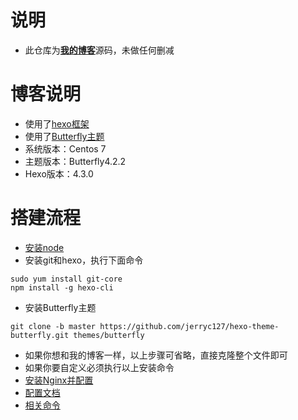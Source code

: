 # 说明
- 此仓库为[**我的博客**](https://www.app966.cn)源码，未做任何删减
# 博客说明
- 使用了[hexo框架](https://hexo.io/zh-cn/)
- 使用了[Butterfly主题](https://github.com/jerryc127/hexo-theme-butterfly)
- 系统版本：Centos 7
- 主题版本：Butterfly4.2.2
- Hexo版本：4.3.0
# 搭建流程
- [安装node](https://www.app966.cn/post/98204530.html)
- 安装git和hexo，执行下面命令
```
sudo yum install git-core
npm install -g hexo-cli
```
- 安装Butterfly主题
```
git clone -b master https://github.com/jerryc127/hexo-theme-butterfly.git themes/butterfly
```
- 如果你想和我的博客一样，以上步骤可省略，直接克隆整个文件即可
- 如果你要自定义必须执行以上安装命令
- [安装Nginx并配置](https://blog.csdn.net/Wei_Naijia/article/details/124228897)
- [配置文档](https://butterfly.js.org/posts/21cfbf15/)
- [相关命令](https://www.app966.cn/post/198b0f49.html)
